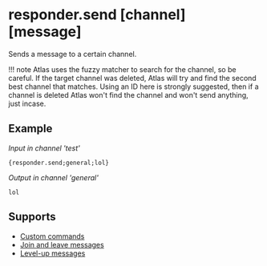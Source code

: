 # responder.send [channel] [message]

Sends a message to a certain channel.

!!! note
    Atlas uses the fuzzy matcher to search for the channel, so be careful. If the target channel was deleted, Atlas will try and find the second best channel that matches. Using an ID here is strongly suggested, then if a channel is deleted Atlas won't find the channel and won't send anything, just incase.

## Example

*Input in channel 'test'*
```
{responder.send;general;lol}
```
*Output in channel 'general'*
```
lol
```

## Supports

* [Custom commands](/Modules/custom_commands/)
* [Join and leave messages](/Modules/join_leave_messages/)
* [Level-up messages](/Modules/levels/)
